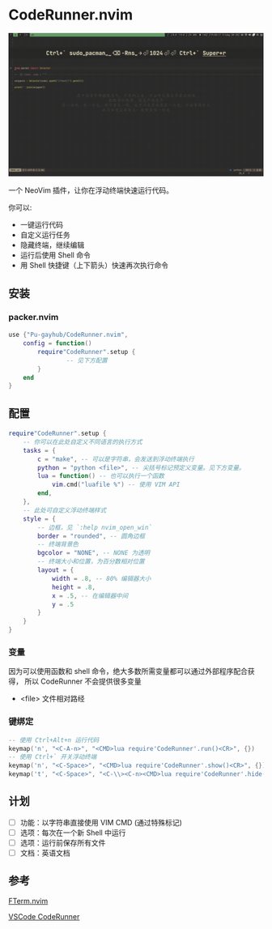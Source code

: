 # CodeRunner.nvim
![demo](./AnyConv.com__demo.gif)

一个 NeoVim 插件，让你在浮动终端快速运行代码。

你可以:
+ 一键运行代码
+ 自定义运行任务
+ 隐藏终端，继续编辑
+ 运行后使用 Shell 命令
+ 用 Shell 快捷键（上下箭头）快速再次执行命令
## 安装

### packer.nvim

```lua
use {"Pu-gayhub/CodeRunner.nvim",
    config = function()
        require"CodeRunner".setup {
                -- 见下方配置
        }
    end
}
```

## 配置

```lua
require"CodeRunner".setup {
    -- 你可以在此处自定义不同语言的执行方式
    tasks = {
        c = "make", -- 可以是字符串，会发送到浮动终端执行
        python = "python <file>", -- 尖括号标记预定义变量。见下方变量。
        lua = function() -- 也可以执行一个函数
            vim.cmd("luafile %") -- 使用 VIM API
        end,
    },
    -- 此处可自定义浮动终端样式
    style = {
        -- 边框，见 `:help nvim_open_win`
        border = "rounded", -- 圆角边框
        -- 终端背景色
        bgcolor = "NONE", -- NONE 为透明
        -- 终端大小和位置，为百分数相对位置
        layout = {
            width = .8, -- 80% 编辑器大小
            height = .8,
            x = .5, -- 在编辑器中间
            y = .5
        }
    }
}
```


### 变量

因为可以使用函数和 shell 命令，绝大多数所需变量都可以通过外部程序配合获得，
所以 CodeRunner 不会提供很多变量

+ \<file\> 文件相对路经

### 键绑定

```lua
-- 使用 Ctrl+Alt+n 运行代码
keymap('n', "<C-A-n>", "<CMD>lua require'CodeRunner'.run()<CR>", {})
-- 使用 Ctrl+` 开关浮动终端
keymap('n', "<C-Space>", "<CMD>lua require'CodeRunner'.show()<CR>", {})
keymap('t', "<C-Space>", "<C-\\><C-n><CMD>lua require'CodeRunner'.hide()<CR>", {})
```

## 计划

+ [ ] 功能：以字符串直接使用 VIM CMD (通过特殊标记)
+ [ ] 选项：每次在一个新 Shell 中运行
+ [ ] 选项：运行前保存所有文件
+ [ ] 文档：英语文档

## 参考

[FTerm.nvim](https://github.com/numToStr/FTerm.nvim)

[VSCode CodeRunner](https://github.com/formulahendry/vscode-code-runner)

